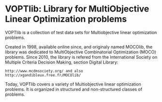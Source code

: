 VOPTlib: Library for MultiObjective Linear Optimization problems
==
	
VOPTlib is a collection of test data sets for Multiobjective linear optimization problems. 

Created in 1998, available online since, and originaly named MOCOlib, the library was dedicated to MultiObjective Combinatorial Optimization (MOCO) problems. 
Since 2010, the library is refered from the International Society on Multiple Criteria Decision Making, section Digital Library:


    http://www.mcdmsociety.org/ and also http://xgandibleux.free.fr/MOCOlib/
    
    
Today, VOPTlib covers a variety of Multiobjective linear optimization problems. It is organized in structured and non-structured classes of problems.


